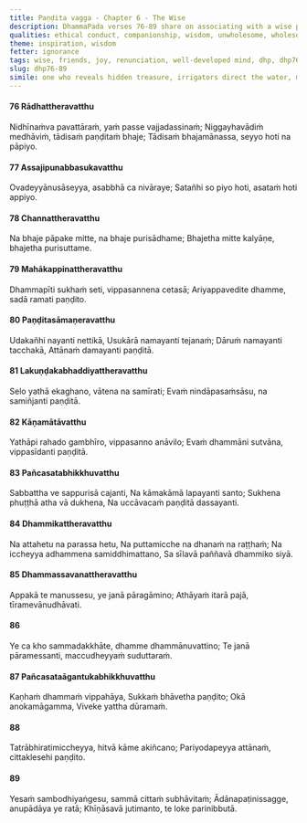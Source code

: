 ```yaml
---
title: Paṇḍita vagga - Chapter 6 - The Wise
description: DhammaPada verses 76-89 share on associating with a wise person, characteristics of such a person, the importance of joy in the Dhamma, the benefits of renunciation, and the qualities of a well cultivated mind.
qualities: ethical conduct, companionship, wisdom, unwholesome, wholesome, with nothing, cultivation
theme: inspiration, wisdom
fetter: ignorance
tags: wise, friends, joy, renunciation, well-developed mind, dhp, dhp76-89
slug: dhp76-89
simile: one who reveals hidden treasure, irrigators direct the water, mountain rock unshaken by wind, deep lake that is clear and undisturbed
---
```


#### 76 Rādhattheravatthu

Nidhīnaṁva pavattāraṁ,
yaṁ passe vajjadassinaṁ;
Niggayhavādiṁ medhāviṁ,
tādisaṁ paṇḍitaṁ bhaje;
Tādisaṁ bhajamānassa,
seyyo hoti na pāpiyo.

#### 77 Assajipunabbasukavatthu

Ovadeyyānusāseyya,
asabbhā ca nivāraye;
Satañhi so piyo hoti,
asataṁ hoti appiyo.

#### 78 Channattheravatthu

Na bhaje pāpake mitte,
na bhaje purisādhame;
Bhajetha mitte kalyāṇe,
bhajetha purisuttame.

#### 79 Mahākappinattheravatthu

Dhammapīti sukhaṁ seti,
vippasannena cetasā;
Ariyappavedite dhamme,
sadā ramati paṇḍito.

#### 80 Paṇḍitasāmaṇeravatthu

Udakañhi nayanti nettikā,
Usukārā namayanti tejanaṁ;
Dāruṁ namayanti tacchakā,
Attānaṁ damayanti paṇḍitā.

#### 81 Lakuṇḍakabhaddiyattheravatthu

Selo yathā ekaghano,
vātena na samīrati;
Evaṁ nindāpasaṁsāsu,
na samiñjanti paṇḍitā.

#### 82 Kāṇamātāvatthu

Yathāpi rahado gambhīro,
vippasanno anāvilo;
Evaṁ dhammāni sutvāna,
vippasīdanti paṇḍitā.

#### 83 Pañcasatabhikkhuvatthu

Sabbattha ve sappurisā cajanti,
Na kāmakāmā lapayanti santo;
Sukhena phuṭṭhā atha vā dukhena,
Na uccāvacaṁ paṇḍitā dassayanti.

#### 84 Dhammikattheravatthu

Na attahetu na parassa hetu,
Na puttamicche na dhanaṁ na raṭṭhaṁ;
Na iccheyya adhammena samiddhimattano,
Sa sīlavā paññavā dhammiko siyā.

#### 85 Dhammassavanattheravatthu

Appakā te manussesu,
ye janā pāragāmino;
Athāyaṁ itarā pajā,
tīramevānudhāvati.

#### 86

Ye ca kho sammadakkhāte,
dhamme dhammānuvattino;
Te janā pāramessanti,
maccudheyyaṁ suduttaraṁ.

#### 87 Pañcasataāgantukabhikkhuvatthu

Kaṇhaṁ dhammaṁ vippahāya,
Sukkaṁ bhāvetha paṇḍito;
Okā anokamāgamma,
Viveke yattha dūramaṁ.

#### 88

Tatrābhiratimiccheyya,
hitvā kāme akiñcano;
Pariyodapeyya attānaṁ,
cittaklesehi paṇḍito.

#### 89

Yesaṁ sambodhiyaṅgesu,
sammā cittaṁ subhāvitaṁ;
Ādānapaṭinissagge,
anupādāya ye ratā;
Khīṇāsavā jutimanto,
te loke parinibbutā.
